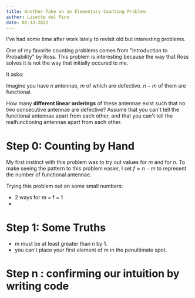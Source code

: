 ```yaml
---
title: Another Take on an Elementary Counting Problem
author: Lisette del Pino
date: 02-13-2022
---
```


<script type="text/javascript" async
  src="https://cdn.mathjax.org/mathjax/latest/MathJax.js?config=TeX-MML-AM_CHTML">
</script>


I've had some time after work lately to revisit old but interesting problems.

One of my favorite counting problems comes from "Introduction to Probability" by Ross. This problem is interesting because the way that Ross solves it is not the way that initially occured to me.

It asks:

Imagine you have $n$ antennae, $m$ of which are defective. $n-m$ of them are functional. 

How many **different linear orderings** of these antennae exist such that no two consecutive antennae are defective? Assume that you can't tell the functional antennae apart from each other, and that you can't tell the malfunctioning antennae apart from each other. 

# Step 0: Counting by Hand 

My first instinct with this problem was to try out values for $m$ and for $n$. To make seeing the pattern to this problem easier, I set $f = n - m$ to represent the number of functional antennae. 

Trying this problem out on some small numbers:

- 2 ways for m = f = 1
- 



# Step 1: Some Truths 

- m must be at least greater than n by 1. 
- you can't place your first element of m in the penultimate spot. 

# Step n : confirming our intuition by writing code